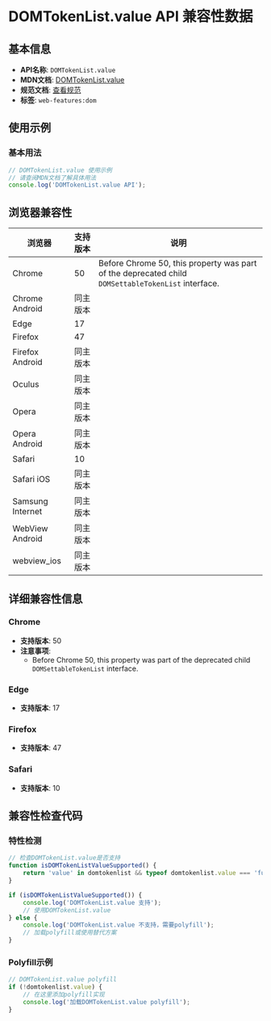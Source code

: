 # DOMTokenList.value API 兼容性数据

## 基本信息

- **API名称**: `DOMTokenList.value`
- **MDN文档**: [DOMTokenList.value](https://developer.mozilla.org/docs/Web/API/DOMTokenList/value)
- **规范文档**: [查看规范](https://dom.spec.whatwg.org/#ref-for-dom-domtokenlist-value②)
- **标签**: `web-features:dom`

## 使用示例

### 基本用法

```javascript
// DOMTokenList.value 使用示例
// 请查阅MDN文档了解具体用法
console.log('DOMTokenList.value API');
```

## 浏览器兼容性

| 浏览器 | 支持版本 | 说明 |
|--------|----------|------|
| Chrome | 50 | Before Chrome 50, this property was part of the deprecated child `DOMSettableTokenList` interface. |
| Chrome Android | 同主版本 |  |
| Edge | 17 |  |
| Firefox | 47 |  |
| Firefox Android | 同主版本 |  |
| Oculus | 同主版本 |  |
| Opera | 同主版本 |  |
| Opera Android | 同主版本 |  |
| Safari | 10 |  |
| Safari iOS | 同主版本 |  |
| Samsung Internet | 同主版本 |  |
| WebView Android | 同主版本 |  |
| webview_ios | 同主版本 |  |

## 详细兼容性信息

### Chrome

- **支持版本**: 50
- **注意事项**:
  - Before Chrome 50, this property was part of the deprecated child `DOMSettableTokenList` interface.

### Edge

- **支持版本**: 17

### Firefox

- **支持版本**: 47

### Safari

- **支持版本**: 10

## 兼容性检查代码

### 特性检测

```javascript
// 检查DOMTokenList.value是否支持
function isDOMTokenListValueSupported() {
    return 'value' in domtokenlist && typeof domtokenlist.value === 'function';
}

if (isDOMTokenListValueSupported()) {
    console.log('DOMTokenList.value 支持');
    // 使用DOMTokenList.value
} else {
    console.log('DOMTokenList.value 不支持，需要polyfill');
    // 加载polyfill或使用替代方案
}
```

### Polyfill示例

```javascript
// DOMTokenList.value polyfill
if (!domtokenlist.value) {
    // 在这里添加polyfill实现
    console.log('加载DOMTokenList.value polyfill');
}
```

